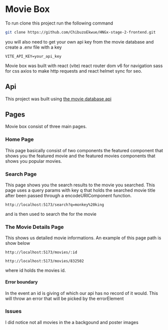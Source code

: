 # Movie Box 

To run clone this project run the following command


```bash
git clone https://github.com/ChibuzoEkwue/HNGx-stage-2-frontend.git
```

you will also need to get your own api key from the movie database and create a .env file with a key

```env
VITE_API_KEY=your_api_key
```

Movie box was built with react (vite) react router dom v6 for navigation sass for css axios to make http requests and react helmet sync for seo.

## Api

This project was built using [the movie database api](https://developer.themoviedb.org)

## Pages

Movie box consist of three main pages.

### Home Page

This page  basically consist of two components the featured component that shows you the featured movie and the featured movies components that shows you popular movies.

### Search Page

This page shows you the search results to the movie you searched.
This page uses a query params with key q that holds the searched movie title after been passed through a encodeURIComponent function. 

```
http://localhost:5173/search?q=monkey%20king
```
and is then used to search the for the movie

### The Movie Details Page

This shows us detailed movie informations. An example of this page path is show below

```
http://localhost:5173/movies/:id

http://localhost:5173/movies/832502
```
where id holds the movies id.

#### Error boundary

In the event an id is giving of which our api has no record of it would. This will throw an error that will be picked by the errorElement

### Issues

I did notice not all movies in the a backgound and poster images
